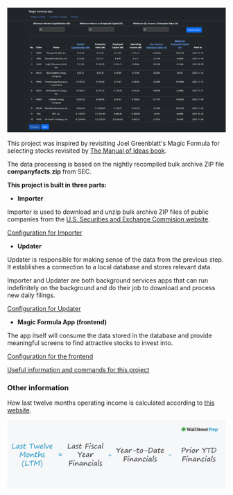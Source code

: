 ![alt text](Magic%20Formula%20App/Images/app.png)

This project was inspired by revisiting Joel Greenblatt's Magic Formula for selecting stocks revisited by [The Manual of Ideas book](https://www.amazon.com/Manual-Ideas-Framework-Finding-Investments/dp/1118083652/ref=sr_1_1?crid=SZFH1SOLV3UG&keywords=manual+of+ideas&qid=1706258281&sprefix=manual+of+idea%2Caps%2C157&sr=8-1).

The data processing is based on the nightly recompiled bulk archive ZIP file **companyfacts.zip** from SEC.

**This project is built in three parts:**

- **Importer**

Importer is used to download and unzip bulk archive ZIP files of public companies from the [U.S. Securities and Exchange Commision website](https://www.sec.gov/edgar/sec-api-documentation).

[Configuration for Importer](Magic%20Formula%20App/Importer/README.md)

- **Updater**

Updater is responsible for making sense of the data from the previous step. It establishes a connection to a local database and stores relevant data.

Importer and Updater are both background services apps that can run indefinitely on the background and do their job to download and process new daily filings.

[Configuration for Updater](Magic%20Formula%20App/Updater/README.md)

- **Magic Formula App (frontend)**

The app itself will consume the data stored in the database and provide meaningful screens to find attractive stocks to invest into.

[Configuration for the frontend](Magic%20Formula%20App/Magic%20Formula%20App/README.md)

[Useful information and commands for this project](Magic%20Formula%20App/Shared/README.md)

### Other information

How last twelve months operating income is calculated according to [this website](https://www.wallstreetprep.com/knowledge/last-twelve-months-ltm/).

![alt text](Magic%20Formula%20App/Images/Last-Twelve-Months-LTM-Formula.jpg)
